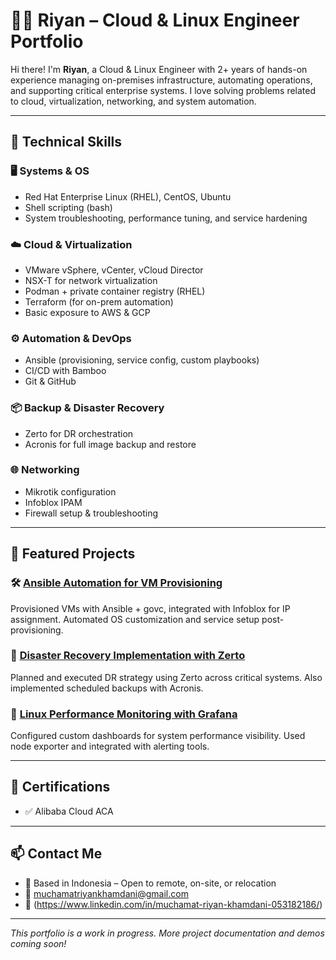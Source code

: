 # 👨‍💻 Riyan – Cloud & Linux Engineer Portfolio

Hi there! I'm **Riyan**, a Cloud & Linux Engineer with 2+ years of hands-on experience managing on-premises infrastructure, automating operations, and supporting critical enterprise systems. I love solving problems related to cloud, virtualization, networking, and system automation.

---

## 🔧 Technical Skills

### 🖥️ Systems & OS
- Red Hat Enterprise Linux (RHEL), CentOS, Ubuntu
- Shell scripting (bash)
- System troubleshooting, performance tuning, and service hardening

### ☁️ Cloud & Virtualization
- VMware vSphere, vCenter, vCloud Director
- NSX-T for network virtualization
- Podman + private container registry (RHEL)
- Terraform (for on-prem automation)
- Basic exposure to AWS & GCP

### ⚙️ Automation & DevOps
- Ansible (provisioning, service config, custom playbooks)
- CI/CD with Bamboo
- Git & GitHub

### 📦 Backup & Disaster Recovery
- Zerto for DR orchestration
- Acronis for full image backup and restore

### 🌐 Networking
- Mikrotik configuration
- Infoblox IPAM
- Firewall setup & troubleshooting

---

## 📌 Featured Projects

### 🛠️ [Ansible Automation for VM Provisioning](projects/ansible-vmware-provisioning.md)
Provisioned VMs with Ansible + govc, integrated with Infoblox for IP assignment. Automated OS customization and service setup post-provisioning.

### 💾 [Disaster Recovery Implementation with Zerto](projects/dr-zerto-acronis.md)
Planned and executed DR strategy using Zerto across critical systems. Also implemented scheduled backups with Acronis.

### 🧠 [Linux Performance Monitoring with Grafana](projects/linux-monitoring-grafana.md)
Configured custom dashboards for system performance visibility. Used node exporter and integrated with alerting tools.

---

## 🧪 Certifications

- ✅ Alibaba Cloud ACA

---

## 📫 Contact Me

- 📍 Based in Indonesia – Open to remote, on-site, or relocation
- 📧 muchamatriyankhamdani@gmail.com
- 🔗 (https://www.linkedin.com/in/muchamat-riyan-khamdani-053182186/)

---

_This portfolio is a work in progress. More project documentation and demos coming soon!_

